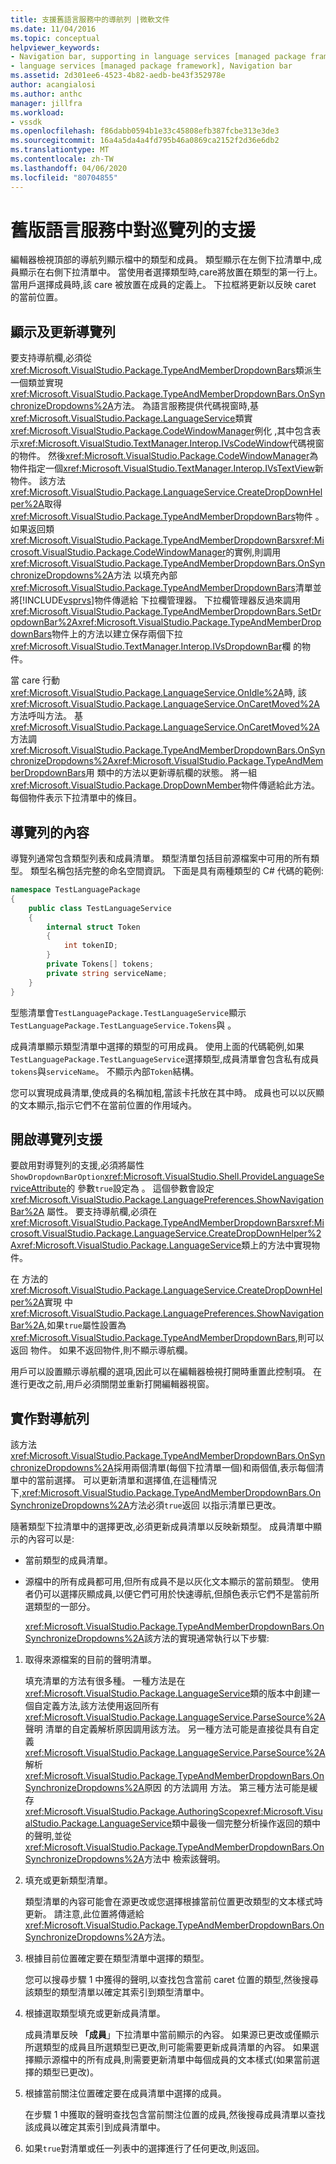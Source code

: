 ```yaml
---
title: 支援舊語言服務中的導航列 |微軟文件
ms.date: 11/04/2016
ms.topic: conceptual
helpviewer_keywords:
- Navigation bar, supporting in language services [managed package framework]
- language services [managed package framework], Navigation bar
ms.assetid: 2d301ee6-4523-4b82-aedb-be43f352978e
author: acangialosi
ms.author: anthc
manager: jillfra
ms.workload:
- vssdk
ms.openlocfilehash: f86dabb0594b1e33c45808efb387fcbe313e3de3
ms.sourcegitcommit: 16a4a5da4a4fd795b46a0869ca2152f2d36e6db2
ms.translationtype: MT
ms.contentlocale: zh-TW
ms.lasthandoff: 04/06/2020
ms.locfileid: "80704855"
---
```

# <a name="support-for-the-navigation-bar-in-a-legacy-language-service"></a>舊版語言服務中對巡覽列的支援
編輯器檢視頂部的導航列顯示檔中的類型和成員。 類型顯示在左側下拉清單中,成員顯示在右側下拉清單中。 當使用者選擇類型時,care將放置在類型的第一行上。 當用戶選擇成員時,該 care 被放置在成員的定義上。 下拉框將更新以反映 caret 的當前位置。

## <a name="displaying-and-updating-the-navigation-bar"></a>顯示及更新導覽列
 要支持導航欄,必須從<xref:Microsoft.VisualStudio.Package.TypeAndMemberDropdownBars>類派生一個類並實現<xref:Microsoft.VisualStudio.Package.TypeAndMemberDropdownBars.OnSynchronizeDropdowns%2A>方法。 為語言服務提供代碼視窗時,基<xref:Microsoft.VisualStudio.Package.LanguageService>類實<xref:Microsoft.VisualStudio.Package.CodeWindowManager>例化 ,其中包含表示<xref:Microsoft.VisualStudio.TextManager.Interop.IVsCodeWindow>代碼視窗的物件。 然後<xref:Microsoft.VisualStudio.Package.CodeWindowManager>為物件指定一個<xref:Microsoft.VisualStudio.TextManager.Interop.IVsTextView>新 物件。 該方法<xref:Microsoft.VisualStudio.Package.LanguageService.CreateDropDownHelper%2A>取得<xref:Microsoft.VisualStudio.Package.TypeAndMemberDropdownBars>物件 。 如果返回類<xref:Microsoft.VisualStudio.Package.TypeAndMemberDropdownBars><xref:Microsoft.VisualStudio.Package.CodeWindowManager>的實例,則調用<xref:Microsoft.VisualStudio.Package.TypeAndMemberDropdownBars.OnSynchronizeDropdowns%2A>方法 以填充內部<xref:Microsoft.VisualStudio.Package.TypeAndMemberDropdownBars>清單並將[!INCLUDE[vsprvs](../../code-quality/includes/vsprvs_md.md)]物件傳遞給 下拉欄管理器。 下拉欄管理器反過來調用<xref:Microsoft.VisualStudio.Package.TypeAndMemberDropdownBars.SetDropdownBar%2A><xref:Microsoft.VisualStudio.Package.TypeAndMemberDropdownBars>物件上的方法以建立保存兩個下拉<xref:Microsoft.VisualStudio.TextManager.Interop.IVsDropdownBar>欄 的物件。

 當 care 行動<xref:Microsoft.VisualStudio.Package.LanguageService.OnIdle%2A>時, 該<xref:Microsoft.VisualStudio.Package.LanguageService.OnCaretMoved%2A>方法呼叫方法。 基<xref:Microsoft.VisualStudio.Package.LanguageService.OnCaretMoved%2A>方法調<xref:Microsoft.VisualStudio.Package.TypeAndMemberDropdownBars.OnSynchronizeDropdowns%2A><xref:Microsoft.VisualStudio.Package.TypeAndMemberDropdownBars>用 類中的方法以更新導航欄的狀態。 將一組<xref:Microsoft.VisualStudio.Package.DropDownMember>物件傳遞給此方法。 每個物件表示下拉清單中的條目。

## <a name="the-contents-of-the-navigation-bar"></a>導覽列的內容
 導覽列通常包含類型列表和成員清單。 類型清單包括目前源檔案中可用的所有類型。 類型名稱包括完整的命名空間資訊。 下面是具有兩種類型的 C# 代碼的範例:

```csharp
namespace TestLanguagePackage
{
    public class TestLanguageService
    {
        internal struct Token
        {
            int tokenID;
        }
        private Tokens[] tokens;
        private string serviceName;
    }
}
```

 型態清單會`TestLanguagePackage.TestLanguageService`顯示`TestLanguagePackage.TestLanguageService.Tokens`與 。

 成員清單顯示類型清單中選擇的類型的可用成員。 使用上面的代碼範例,如果`TestLanguagePackage.TestLanguageService`選擇類型,成員清單會包含私有成員`tokens`與`serviceName`。 不顯示內部`Token`結構。

 您可以實現成員清單,使成員的名稱加粗,當該卡托放在其中時。 成員也可以以灰顯的文本顯示,指示它們不在當前位置的作用域內。

## <a name="enabling-support-for-the-navigation-bar"></a>開啟導覽列支援
 要啟用對導覽列的支援,必須將屬性`ShowDropdownBarOption`<xref:Microsoft.VisualStudio.Shell.ProvideLanguageServiceAttribute>的 參數`true`設定為 。 這個參數會設定 <xref:Microsoft.VisualStudio.Package.LanguagePreferences.ShowNavigationBar%2A> 屬性。 要支持導航欄,必須在<xref:Microsoft.VisualStudio.Package.TypeAndMemberDropdownBars><xref:Microsoft.VisualStudio.Package.LanguageService.CreateDropDownHelper%2A><xref:Microsoft.VisualStudio.Package.LanguageService>類上的方法中實現物件。

 在 方法的<xref:Microsoft.VisualStudio.Package.LanguageService.CreateDropDownHelper%2A>實現 中<xref:Microsoft.VisualStudio.Package.LanguagePreferences.ShowNavigationBar%2A>,如果`true`屬性設置為<xref:Microsoft.VisualStudio.Package.TypeAndMemberDropdownBars>,則可以返回 物件。 如果不返回物件,則不顯示導航欄。

 用戶可以設置顯示導航欄的選項,因此可以在編輯器檢視打開時重置此控制項。 在進行更改之前,用戶必須關閉並重新打開編輯器視窗。

## <a name="implementing-support-for-the-navigation-bar"></a>實作對導航列
 該方法<xref:Microsoft.VisualStudio.Package.TypeAndMemberDropdownBars.OnSynchronizeDropdowns%2A>採用兩個清單(每個下拉清單一個)和兩個值,表示每個清單中的當前選擇。 可以更新清單和選擇值,在這種情況下,<xref:Microsoft.VisualStudio.Package.TypeAndMemberDropdownBars.OnSynchronizeDropdowns%2A>方法必須`true`返回 以指示清單已更改。

 隨著類型下拉清單中的選擇更改,必須更新成員清單以反映新類型。 成員清單中顯示的內容可以是:

- 當前類型的成員清單。

- 源檔中的所有成員都可用,但所有成員不是以灰化文本顯示的當前類型。 使用者仍可以選擇灰顯成員,以便它們可用於快速導航,但顏色表示它們不是當前所選類型的一部分。

  <xref:Microsoft.VisualStudio.Package.TypeAndMemberDropdownBars.OnSynchronizeDropdowns%2A>該方法的實現通常執行以下步驟:

1. 取得來源檔案的目前的聲明清單。

     填充清單的方法有很多種。 一種方法是在<xref:Microsoft.VisualStudio.Package.LanguageService>類的版本中創建一個自定義方法,該方法使用返回所有<xref:Microsoft.VisualStudio.Package.LanguageService.ParseSource%2A>聲明 清單的自定義解析原因調用該方法。 另一種方法可能是直接從具有自定義<xref:Microsoft.VisualStudio.Package.LanguageService.ParseSource%2A>解析<xref:Microsoft.VisualStudio.Package.TypeAndMemberDropdownBars.OnSynchronizeDropdowns%2A>原因 的方法調用 方法。 第三種方法可能是緩存<xref:Microsoft.VisualStudio.Package.AuthoringScope><xref:Microsoft.VisualStudio.Package.LanguageService>類中最後一個完整分析操作返回的類中的聲明,並從<xref:Microsoft.VisualStudio.Package.TypeAndMemberDropdownBars.OnSynchronizeDropdowns%2A>方法中 檢索該聲明。

2. 填充或更新類型清單。

     類型清單的內容可能會在源更改或您選擇根據當前位置更改類型的文本樣式時更新。 請注意,此位置將傳遞給<xref:Microsoft.VisualStudio.Package.TypeAndMemberDropdownBars.OnSynchronizeDropdowns%2A>方法。

3. 根據目前位置確定要在類型清單中選擇的類型。

     您可以搜尋步驟 1 中獲得的聲明,以查找包含當前 caret 位置的類型,然後搜尋該類型的類型清單以確定其索引到類型清單中。

4. 根據選取類型填充或更新成員清單。

     成員清單反映 **「成員**」下拉清單中當前顯示的內容。 如果源已更改或僅顯示所選類型的成員且所選類型已更改,則可能需要更新成員清單的內容。 如果選擇顯示源檔中的所有成員,則需要更新清單中每個成員的文本樣式(如果當前選擇的類型已更改)。

5. 根據當前關注位置確定要在成員清單中選擇的成員。

     在步驟 1 中獲取的聲明查找包含當前關注位置的成員,然後搜尋成員清單以查找該成員以確定其索引到成員清單中。

6. 如果`true`對清單或任一列表中的選擇進行了任何更改,則返回。
